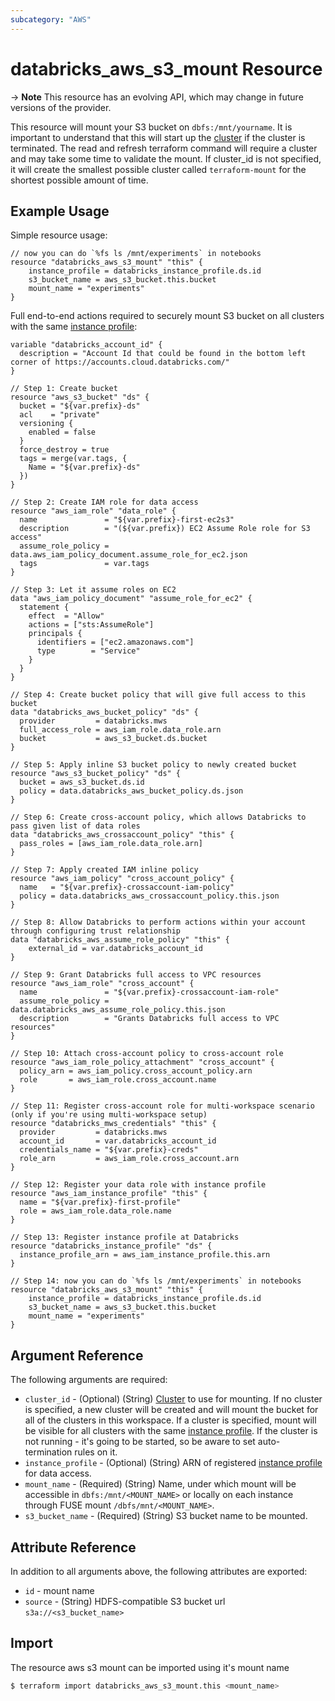```yaml
---
subcategory: "AWS"
---
```

# databricks_aws_s3_mount Resource

-> **Note** This resource has an evolving API, which may change in future versions of the provider.

This resource will mount your S3 bucket on `dbfs:/mnt/yourname`. It is important to understand that this will start up the [cluster](cluster.md) if the cluster is terminated. The read and refresh terraform command will require a cluster and may take some time to validate the mount. If cluster_id is not specified, it will create the smallest possible cluster called `terraform-mount` for the shortest possible amount of time.

## Example Usage

Simple resource usage:

```hcl
// now you can do `%fs ls /mnt/experiments` in notebooks
resource "databricks_aws_s3_mount" "this" {
    instance_profile = databricks_instance_profile.ds.id
    s3_bucket_name = aws_s3_bucket.this.bucket
    mount_name = "experiments"
}
```

Full end-to-end actions required to securely mount S3 bucket on all clusters with the same [instance profile](instance_profile.md):

```hcl
variable "databricks_account_id" {
  description = "Account Id that could be found in the bottom left corner of https://accounts.cloud.databricks.com/"
}

// Step 1: Create bucket
resource "aws_s3_bucket" "ds" {
  bucket = "${var.prefix}-ds"
  acl    = "private"
  versioning {
    enabled = false
  }
  force_destroy = true
  tags = merge(var.tags, {
    Name = "${var.prefix}-ds"
  })
}

// Step 2: Create IAM role for data access
resource "aws_iam_role" "data_role" {
  name               = "${var.prefix}-first-ec2s3"
  description        = "(${var.prefix}) EC2 Assume Role role for S3 access"
  assume_role_policy = data.aws_iam_policy_document.assume_role_for_ec2.json
  tags               = var.tags
}

// Step 3: Let it assume roles on EC2
data "aws_iam_policy_document" "assume_role_for_ec2" {
  statement {
    effect  = "Allow"
    actions = ["sts:AssumeRole"]
    principals {
      identifiers = ["ec2.amazonaws.com"]
      type        = "Service"
    }
  }
}

// Step 4: Create bucket policy that will give full access to this bucket
data "databricks_aws_bucket_policy" "ds" {
  provider         = databricks.mws
  full_access_role = aws_iam_role.data_role.arn
  bucket           = aws_s3_bucket.ds.bucket
}

// Step 5: Apply inline S3 bucket policy to newly created bucket
resource "aws_s3_bucket_policy" "ds" {
  bucket = aws_s3_bucket.ds.id
  policy = data.databricks_aws_bucket_policy.ds.json
}

// Step 6: Create cross-account policy, which allows Databricks to pass given list of data roles
data "databricks_aws_crossaccount_policy" "this" {
  pass_roles = [aws_iam_role.data_role.arn]
}

// Step 7: Apply created IAM inline policy
resource "aws_iam_policy" "cross_account_policy" {
  name   = "${var.prefix}-crossaccount-iam-policy"
  policy = data.databricks_aws_crossaccount_policy.this.json
}

// Step 8: Allow Databricks to perform actions within your account through configuring trust relationship
data "databricks_aws_assume_role_policy" "this" {
    external_id = var.databricks_account_id
}

// Step 9: Grant Databricks full access to VPC resources
resource "aws_iam_role" "cross_account" {
  name               = "${var.prefix}-crossaccount-iam-role"
  assume_role_policy = data.databricks_aws_assume_role_policy.this.json
  description        = "Grants Databricks full access to VPC resources"
}

// Step 10: Attach cross-account policy to cross-account role
resource "aws_iam_role_policy_attachment" "cross_account" {
  policy_arn = aws_iam_policy.cross_account_policy.arn
  role       = aws_iam_role.cross_account.name
}

// Step 11: Register cross-account role for multi-workspace scenario (only if you're using multi-workspace setup)
resource "databricks_mws_credentials" "this" {
  provider         = databricks.mws
  account_id       = var.databricks_account_id
  credentials_name = "${var.prefix}-creds"
  role_arn         = aws_iam_role.cross_account.arn
}

// Step 12: Register your data role with instance profile
resource "aws_iam_instance_profile" "this" {
  name = "${var.prefix}-first-profile"
  role = aws_iam_role.data_role.name
}

// Step 13: Register instance profile at Databricks
resource "databricks_instance_profile" "ds" {
  instance_profile_arn = aws_iam_instance_profile.this.arn
}

// Step 14: now you can do `%fs ls /mnt/experiments` in notebooks
resource "databricks_aws_s3_mount" "this" {
    instance_profile = databricks_instance_profile.ds.id
    s3_bucket_name = aws_s3_bucket.this.bucket
    mount_name = "experiments"
}
```

## Argument Reference

The following arguments are required:

* `cluster_id` - (Optional) (String) [Cluster](cluster.md) to use for mounting. If no cluster is specified, a new cluster will be created and will mount the bucket for all of the clusters in this workspace. If a cluster is specified, mount will be visible for all clusters with the same [instance profile](./instance_profile.md). If the cluster is not running - it's going to be started, so be aware to set auto-termination rules on it.
* `instance_profile` - (Optional) (String) ARN of registered [instance profile](instance_profile.md) for data access.
* `mount_name` - (Required) (String) Name, under which mount will be accessible in `dbfs:/mnt/<MOUNT_NAME>` or locally on each instance through FUSE mount `/dbfs/mnt/<MOUNT_NAME>`.
* `s3_bucket_name` - (Required) (String) S3 bucket name to be mounted.


## Attribute Reference

In addition to all arguments above, the following attributes are exported:

* `id` - mount name
* `source` - (String) HDFS-compatible S3 bucket url `s3a://<s3_bucket_name>` 


## Import

The resource aws s3 mount can be imported using it's mount name

```bash
$ terraform import databricks_aws_s3_mount.this <mount_name>
```
